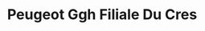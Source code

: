 ---
title: "Peugeot Ggh Filiale Du Cres"
url: /le-cres/peugeot-ggh-filiale-du-cres/
shop: Autowerkstatt
---